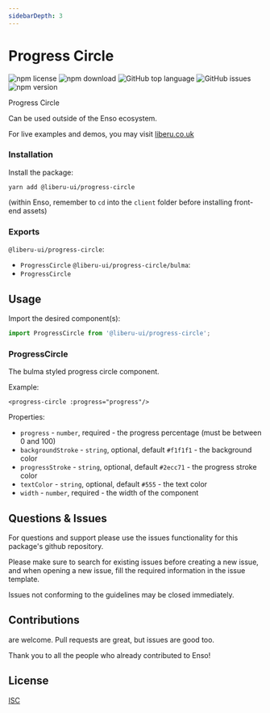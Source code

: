 ```yaml
---
sidebarDepth: 3
---
```


# Progress Circle

![npm license](https://img.shields.io/npm/l/@liberu-ui/progress-circle.svg) 
![npm download](https://img.shields.io/npm/dm/@liberu-ui/progress-circle.svg) 
![GitHub top language](https://img.shields.io/github/languages/top/liberu-ui/progress-circle.svg) 
![GitHub issues](https://img.shields.io/github/issues/liberu-ui/progress-circle.svg) 
![npm version](https://img.shields.io/npm/v/@liberu-ui/progress-circle.svg) 

Progress Circle

Can be used outside of the Enso ecosystem.

For live examples and demos, you may visit [liberu.co.uk](https://www.liberu.co.uk)

### Installation

Install the package:
```
yarn add @liberu-ui/progress-circle
```

(within Enso, remember to `cd` into the `client` folder before installing front-end assets)

### Exports

`@liberu-ui/progress-circle`:
- `ProgressCircle`
`@liberu-ui/progress-circle/bulma`:
- `ProgressCircle`


## Usage

Import the desired component(s):
```js
import ProgressCircle from '@liberu-ui/progress-circle';
```

### ProgressCircle
The bulma styled progress circle component. 

Example:
```vue
<progress-circle :progress="progress"/>
```

Properties:
- `progress` - `number`, required - the progress percentage (must be between 0 and 100)
- `backgroundStroke` - `string`, optional, default `#f1f1f1` - the background color 
- `progressStroke` - `string`, optional, default `#2ecc71` - the progress stroke color
- `textColor` - `string`, optional, default `#555` - the text color
- `width` - `number`, required - the width of the component

## Questions & Issues

For questions and support please use the issues functionality
for this package's github repository.

Please make sure to search for existing issues before creating a new issue,
and when opening a new issue, fill the required information in the issue template.

Issues not conforming to the guidelines may be closed immediately.

## Contributions

are welcome. Pull requests are great, but issues are good too.

Thank you to all the people who already contributed to Enso!

## License

[ISC](https://opliberuurce.org/licenses/ISC)
